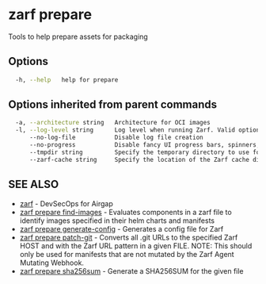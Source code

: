 # zarf prepare

Tools to help prepare assets for packaging

## Options

``` bash
  -h, --help   help for prepare
```

## Options inherited from parent commands

``` bash
  -a, --architecture string   Architecture for OCI images
  -l, --log-level string      Log level when running Zarf. Valid options are: warn, info, debug, trace (default "info")
      --no-log-file           Disable log file creation
      --no-progress           Disable fancy UI progress bars, spinners, logos, etc
      --tmpdir string         Specify the temporary directory to use for intermediate files
      --zarf-cache string     Specify the location of the Zarf cache directory (default "~/.zarf-cache")
```

## SEE ALSO

* [zarf](zarf.md) - DevSecOps for Airgap
* [zarf prepare find-images](zarf_prepare_find-images.md) - Evaluates components in a zarf file to identify images specified in their helm charts and manifests
* [zarf prepare generate-config](zarf_prepare_generate-config.md) - Generates a config file for Zarf
* [zarf prepare patch-git](zarf_prepare_patch-git.md) - Converts all .git URLs to the specified Zarf HOST and with the Zarf URL pattern in a given FILE.  NOTE:
This should only be used for manifests that are not mutated by the Zarf Agent Mutating Webhook.
* [zarf prepare sha256sum](zarf_prepare_sha256sum.md) - Generate a SHA256SUM for the given file

